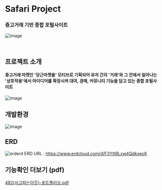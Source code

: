 # Safari Project
### 중고거래 기반 종합 포털사이트 
![image](https://github.com/haribo0/safari/assets/77721961/fae7f2fb-5325-4979-8267-99d7c67e36eb)

<br>

## 프로젝트 소개
#### 중고거래 마켓인 '당근마켓을' 모티브로 기획되어 유저 간의 '거래'와 그 안에서 일어나는 '상호작용'에서 아이디어를 확장시켜 대여, 경매, 커뮤니티 기능을 담고 있는 종합 포털사이트
![image](https://github.com/haribo0/safari/assets/77721961/a1788497-0d2c-4636-8a3e-bc4971f2cebc)



## 개발환경
![image](https://github.com/haribo0/safari/assets/77721961/a58b47c9-4f75-49ff-ba9c-ddb6f88090f7)

## ERD
![erderd](https://github.com/haribo0/safari/assets/87968927/d084cbde-4aa6-463e-8b40-dbc7eb263d3b)
ERD URL : https://www.erdcloud.com/d/F3YttBLxw4QdkxeoK

## 기능확인 더보기 (pdf)
[482(사고파는이웃)-포트폴리오.pdf](https://github.com/haribo0/safari/files/12329772/482.-.pdf)


